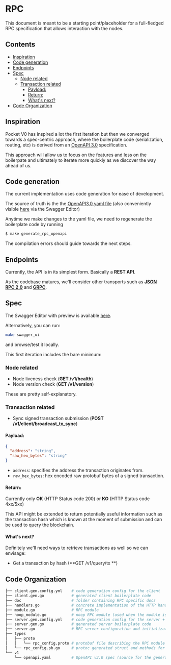 # RPC <!-- omit in toc -->

This document is meant to be a starting point/placeholder for a full-fledged RPC specification that allows interaction with the nodes.

## Contents <!-- omit in toc -->

- [Inspiration](#inspiration)
- [Code generation](#code-generation)
- [Endpoints](#endpoints)
- [Spec](#spec)
  - [Node related](#node-related)
  - [Transaction related](#transaction-related)
    - [Payload:](#payload)
    - [Return:](#return)
    - [What's next?](#whats-next)
- [Code Organization](#code-organization)

## Inspiration

Pocket V0 has inspired a lot the first iteration but then we converged towards a spec-centric approach, where the boilerplate code (serialization, routing, etc) is derived from an [OpenAPI 3.0](../v1/openapi.yaml) specification.

This approach will allow us to focus on the features and less on the boilerpate and ultimately to iterate more quickly as we discover the way ahead of us.

## Code generation

The current implementation uses code generation for ease of development.

The source of truth is the the [OpenAPI3.0 yaml file](../v1/openapi.yaml) (also conveniently visible [here](https://editor.swagger.io/?url=https://raw.githubusercontent.com/pokt-network/pocket/main/rpc/v1/openapi.yaml) via the Swagger Editor)

Anytime we make changes to the yaml file, we need to regenerate the boilerplate code by running

```bash
$ make generate_rpc_openapi
```

The compilation errors should guide towards the next steps.

## Endpoints

Currently, the API is in its simplest form. Basically a **REST API**.

As the codebase matures, we'll consider other transports such as [**JSON RPC 2.0**](https://www.jsonrpc.org/specification) and [**GRPC**](https://grpc.io/).

## Spec

The Swagger Editor with preview is available [here](https://editor.swagger.io/?url=https://raw.githubusercontent.com/pokt-network/pocket/main/rpc/v1/openapi.yaml).

Alternatively, you can run:

```bash
make swagger_ui
```

and browse/test it locally.

This first iteration includes the bare minimum:

### Node related

- Node liveness check (**GET /v1/health**)
- Node version check (**GET /v1/version**)

These are pretty self-explanatory.

### Transaction related

- Sync signed transaction submission (**POST /v1/client/broadcast_tx_sync**)

#### Payload:

```json
{
  "address": "string",
  "raw_hex_bytes": "string"
}
```

- `address`: specifies the address the transaction originates from.
- `raw_hex_bytes`: hex encoded raw protobuf bytes of a signed transaction.

#### Return:

Currently only **OK** (HTTP Status code 200) or **KO** (HTTP Status code 4xx/5xx)

This API might be extended to return potentially useful information such as the transaction hash which is known at the moment of submission and can be used to query the blockchain.

#### What's next?

Definitely we'll need ways to retrieve transactions as well so we can envisage:

- Get a transaction by hash (**GET /v1/query/tx **)

## Code Organization

```bash
├── client.gen.config.yml    # code generation config for the client
├── client.gen.go            # generated client boilerplate code
├── doc                      # folder containing RPC specific docs
├── handlers.go              # concrete implementation of the HTTP handlers invoked by the server
├── module.go                # RPC module
├── noop_module.go           # noop RPC module (used when the module is disabled)
├── server.gen.config.yml    # code generation config for the server + dtos
├── server.gen.go            # generated server boilerplate code
├── server.go                # RPC server configuration and initialization
├── types
│   ├── proto
│   │   └── rpc_config.proto # protobuf file describing the RPC module configuration
│   └── rpc_config.pb.go     # protoc generated struct and methods for RPC config
└── v1
    └── openapi.yaml         # OpenAPI v3.0 spec (source for the generated files above)
```

<!-- GITHUB_WIKI: rpc/readme -->
